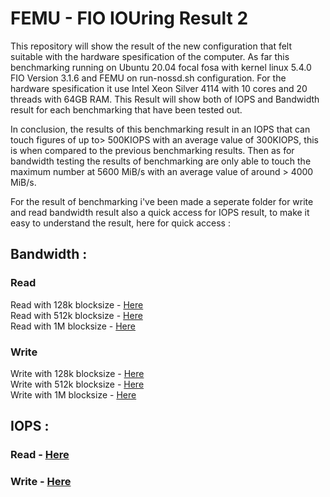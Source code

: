# FEMU - FIO IOUring Result 2
This repository will show the result of the new configuration that felt suitable with the hardware spesification of the computer. As far this benchmarking running on Ubuntu 20.04 focal fosa with kernel linux 5.4.0 FIO Version 3.1.6 and FEMU on run-nossd.sh configuration. For the hardware spesification it use Intel Xeon Silver 4114 with 10 cores and 20 threads with 64GB RAM. This Result will show both of IOPS and Bandwidth result for each benchmarking that have been tested out.

In conclusion, the results of this benchmarking result in an IOPS that can touch figures of up to> 500KIOPS with an average value of 300KIOPS, this is when compared to the previous benchmarking results. Then as for bandwidth testing the results of benchmarking are only able to touch the maximum number at 5600 MiB/s with an average value of around > 4000 MiB/s.

For the result of benchmarking i've been made a seperate folder for write and read bandwidth result also a quick access for IOPS result, to make it easy to understand the result, here for quick access :
## Bandwidth :
### Read
Read with 128k blocksize - [Here](https://github.com/Villaneuvo/FEMU_FIO_IO_Uring_Result2/blob/main/BW/Read/128k/ReadBandwidth_128k.md) <br>
Read with 512k blocksize - [Here](https://github.com/Villaneuvo/FEMU_FIO_IO_Uring_Result2/blob/main/BW/Read/512k/ReadBandwidth_512k.md) <br>
Read with 1M blocksize - [Here](https://github.com/Villaneuvo/FEMU_FIO_IO_Uring_Result2/blob/main/BW/Read/1M/ReadBandwidth_1M.md) <br>
### Write
Write with 128k blocksize - [Here](https://github.com/Villaneuvo/FEMU_FIO_IO_Uring_Result2/blob/main/BW/Write/128k/WriteBandwidth_128k.md) <br>
Write with 512k blocksize - [Here](https://github.com/Villaneuvo/FEMU_FIO_IO_Uring_Result2/blob/main/BW/Write/512k/WriteBandwidth_512k.md) <br>
Write with 1M blocksize - [Here](https://github.com/Villaneuvo/FEMU_FIO_IO_Uring_Result2/blob/main/BW/Write/1M/WriteBandwidth_1M.md) <br>

## IOPS :
### Read - [Here](https://github.com/Villaneuvo/FEMU_FIO_IO_Uring_Result2/blob/main/IOPS/Read/README.md)

### Write - [Here](https://github.com/Villaneuvo/FEMU_FIO_IO_Uring_Result2/blob/main/IOPS/Write/README.md)


